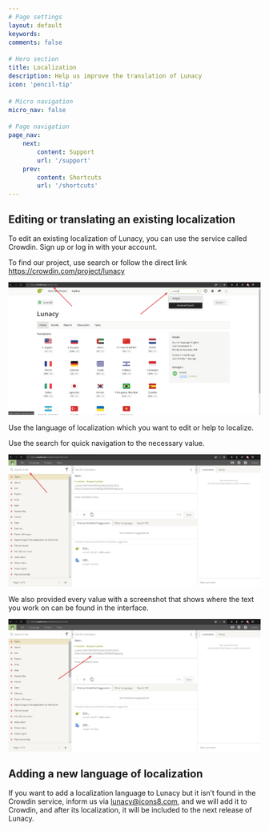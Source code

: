 ```yaml
---
# Page settings
layout: default
keywords:
comments: false

# Hero section
title: Localization
description: Help us improve the translation of Lunacy
icon: 'pencil-tip'

# Micro navigation
micro_nav: false

# Page navigation
page_nav:
    next:
        content: Support
        url: '/support'
    prev:
        content: Shortcuts
        url: '/shortcuts'
---
```


## Editing or translating an existing localization

To edit an existing localization of Lunacy, you can use the service called Crowdin. Sign up or log in with your account.

To find our project, use search or follow the direct link https://crowdin.com/project/lunacy

![Select an object and see its properties](public/localization_find_crowdin_project.png)

Use the language of localization which you want to edit or help to localize.

Use the search for quick navigation to the necessary value.

![Select an object and see its properties](public/localization_crowdin_search.png)

We also provided every value with a screenshot that shows where the text you work on can be found in the interface.

![Select an object and see its properties](public/localization_crowdin_screenshot_link.png)

## Adding a new language of localization

If you want to add a localization language to Lunacy but it isn’t found in the Crowdin service, inform us via lunacy@icons8.com, and we will add it to Сrowdin, and after its localization, it will be included to the next release of Lunacy.